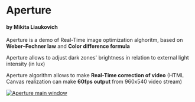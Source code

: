 # Aperture

#### by Mikita Liaukovich

Aperture is a demo of Real-Time image optimization alghoritm, based on **Weber–Fechner law** and **Color difference formula**

Aperture allows to adjust dark zones' brightness in relation to external light intensity (in lux)

Aperture algorithm allows to make **Real-Time correction of video** (HTML Canvas realization can make **60fps output** from 960x540 video stream)

[![Aperture main window](https://telegra.ph/file/bac5116f6757673e1ec55.png "Aperture main window")](https://telegra.ph/file/bac5116f6757673e1ec55.png)
